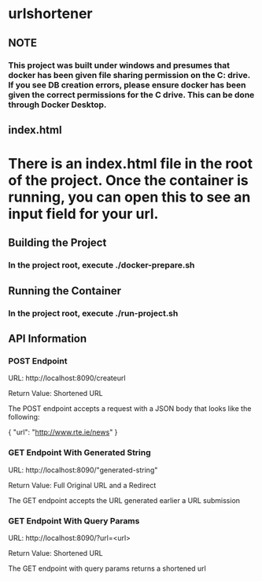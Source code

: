 # urlshortener
## NOTE
### This project was built under windows and presumes that docker has been given file sharing permission on the C: drive. If you see DB creation errors, please ensure docker has been given the correct permissions for the C drive. This can be done through Docker Desktop.


## index.html
# There is an index.html file in the root of the project. Once the container is running, you can open this to see an input field for your url.


## Building the Project
### In the project root, execute ./docker-prepare.sh

## Running the Container
### In the project root, execute ./run-project.sh

## API Information
### POST Endpoint
URL: http://localhost:8090/createurl

Return Value: Shortened URL

The POST endpoint accepts a request with a JSON body that looks like the following:

{
    "url": "http://www.rte.ie/news"
}

### GET Endpoint With Generated String
URL: http://localhost:8090/"generated-string"

Return Value: Full Original URL and a Redirect

The GET endpoint accepts the URL generated earlier a URL submission

  
### GET Endpoint With Query Params
URL: http://localhost:8090/?url=<url\>

Return Value: Shortened URL

The GET endpoint with query params returns a shortened url

